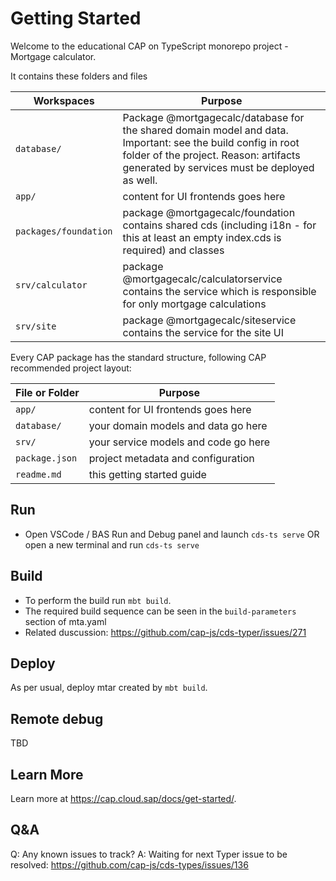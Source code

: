 # Getting Started

Welcome to the educational CAP on TypeScript monorepo project - Mortgage calculator.

It contains these folders and files

Workspaces | Purpose
---------|----------
`database/` | Package @mortgagecalc/database for the shared domain model and data. Important: see the build config in root folder of the project. Reason: artifacts generated by services must be deployed as well.
`app/` | content for UI frontends goes here
`packages/foundation` | package @mortgagecalc/foundation contains shared cds (including i18n - for this at least an empty index.cds is required) and classes
`srv/calculator` | package @mortgagecalc/calculatorservice contains the service which is responsible for only mortgage calculations
`srv/site` | package @mortgagecalc/siteservice contains the service for the site UI

Every CAP package has the standard structure, following CAP recommended project layout:

File or Folder | Purpose
---------|----------
`app/` | content for UI frontends goes here
`database/` | your domain models and data go here
`srv/` | your service models and code go here
`package.json` | project metadata and configuration
`readme.md` | this getting started guide

## Run

- Open VSCode / BAS Run and Debug panel and launch `cds-ts serve` OR open a new terminal and run `cds-ts serve`

## Build

- To perform the build run `mbt build`.
- The required build sequence can be seen in the `build-parameters` section of mta.yaml
- Related duscussion: https://github.com/cap-js/cds-typer/issues/271

## Deploy

As per usual, deploy mtar created by `mbt build`.

## Remote debug

TBD

## Learn More

Learn more at https://cap.cloud.sap/docs/get-started/.

## Q&A

Q: Any known issues to track?
A: Waiting for next Typer issue to be resolved: https://github.com/cap-js/cds-types/issues/136